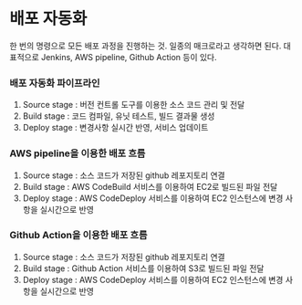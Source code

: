 # 배포 자동화
한 번의 명령으로 모든 배포 과정을 진행하는 것. 일종의 매크로라고 생각하면 된다. 대표적으로 Jenkins, AWS pipeline, Github Action 등이 있다.

### 배포 자동화 파이프라인
1. Source stage : 버전 컨트롤 도구를 이용한 소스 코드 관리 및 전달
2. Build stage : 코드 컴파일, 유닛 테스트, 빌드 결과물 생성
3. Deploy stage : 변경사항 실시간 반영, 서비스 업데이트

### AWS pipeline을 이용한 배포 흐름
1. Source stage : 소스 코드가 저장된 github 레포지토리 연결
2. Build stage : AWS CodeBuild 서비스를 이용하여 EC2로 빌드된 파일 전달
3. Deploy stage : AWS CodeDeploy 서비스를 이용하여 EC2 인스턴스에 변경 사항을 실시간으로 반영

### Github Action을 이용한 배포 흐름
1. Source stage : 소스 코드가 저장된 github 레포지토리 연결
2. Build stage : Github Action 서비스를 이용하여 S3로 빌드된 파일 전달
3. Deploy stage : AWS CodeDeploy 서비스를 이용하여 EC2 인스턴스에 변경 사항을 실시간으로 반영